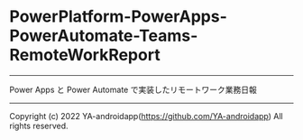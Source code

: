 # PowerPlatform-PowerApps-PowerAutomate-Teams-RemoteWorkReport

---

Power Apps と Power Automate で実装したリモートワーク業務日報

---

Copyright (c) 2022 YA-androidapp(https://github.com/YA-androidapp) All rights reserved.
